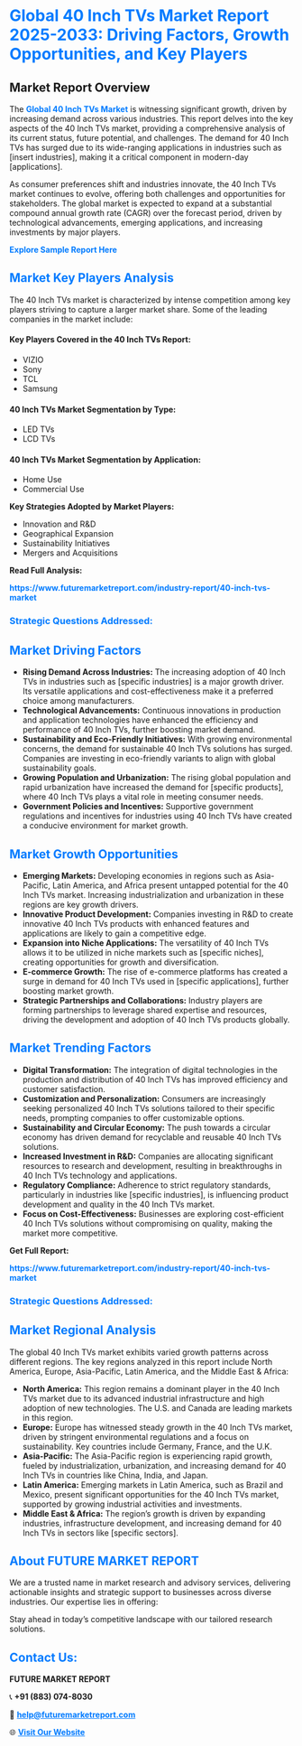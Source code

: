 <h1 style="color: #007BFF;">Global 40 Inch TVs Market Report 2025-2033: Driving Factors, Growth Opportunities, and Key Players</h1>

<section id="overview">
<h2>Market Report Overview</h2>
<p>The <a href="https://www.futuremarketreport.com/industry-report/40-inch-tvs-market" style="color: #007BFF; text-decoration: none;"><strong>Global 40 Inch TVs Market</strong></a> is witnessing significant growth, driven by increasing demand across various industries. This report delves into the key aspects of the 40 Inch TVs market, providing a comprehensive analysis of its current status, future potential, and challenges. The demand for 40 Inch TVs has surged due to its wide-ranging applications in industries such as [insert industries], making it a critical component in modern-day [applications].</p>
<p>As consumer preferences shift and industries innovate, the 40 Inch TVs market continues to evolve, offering both challenges and opportunities for stakeholders. The global market is expected to expand at a substantial compound annual growth rate (CAGR) over the forecast period, driven by technological advancements, emerging applications, and increasing investments by major players.</p>
</section>

<section id="overview">
<p><a href="https://www.futuremarketreport.com/request-sample/reportId=87609" style="color: #007BFF; text-decoration: none;"><strong>Explore Sample Report Here</strong></a></p>
</section>

<section id="key-players">
<h2 style="color: #007BFF;">Market Key Players Analysis</h2>
<p>The 40 Inch TVs market is characterized by intense competition among key players striving to capture a larger market share. Some of the leading companies in the market include:</p>
<h4>Key Players Covered in the 40 Inch TVs Report:</h4>
<ul><li>VIZIO</li><li>Sony</li><li>TCL</li><li>Samsung</li></ul>
<h4>40 Inch TVs Market Segmentation by Type:</h4>
<ul><li>LED TVs</li><li>LCD TVs</li></ul>

<h4>40 Inch TVs Market Segmentation by Application:</h4>
<ul><li>Home Use</li><li>Commercial Use</li></ul>
<p><strong>Key Strategies Adopted by Market Players:</strong></p>
<ul>
<li>Innovation and R&D</li>
<li>Geographical Expansion</li>
<li>Sustainability Initiatives</li>
<li>Mergers and Acquisitions</li>
</ul>
</section>

<section>
<p><strong>Read Full Analysis: </strong></p><a href="https://www.futuremarketreport.com/industry-report/40-inch-tvs-market" style="color: #007BFF; text-decoration: none;"><strong>https://www.futuremarketreport.com/industry-report/40-inch-tvs-market</strong></a>
<h3 style="color: #007BFF;">Strategic Questions Addressed:</h3>
</section>

<section id="driving-factors">
<h2 style="color: #007BFF;">Market Driving Factors</h2>
<ul>
<li><strong>Rising Demand Across Industries:</strong> The increasing adoption of 40 Inch TVs in industries such as [specific industries] is a major growth driver. Its versatile applications and cost-effectiveness make it a preferred choice among manufacturers.</li>
<li><strong>Technological Advancements:</strong> Continuous innovations in production and application technologies have enhanced the efficiency and performance of 40 Inch TVs, further boosting market demand.</li>
<li><strong>Sustainability and Eco-Friendly Initiatives:</strong> With growing environmental concerns, the demand for sustainable 40 Inch TVs solutions has surged. Companies are investing in eco-friendly variants to align with global sustainability goals.</li>
<li><strong>Growing Population and Urbanization:</strong> The rising global population and rapid urbanization have increased the demand for [specific products], where 40 Inch TVs plays a vital role in meeting consumer needs.</li>
<li><strong>Government Policies and Incentives:</strong> Supportive government regulations and incentives for industries using 40 Inch TVs have created a conducive environment for market growth.</li>
</ul>
</section>

<section id="growth-opportunities">
<h2 style="color: #007BFF;">Market Growth Opportunities</h2>
<ul>
<li><strong>Emerging Markets:</strong> Developing economies in regions such as Asia-Pacific, Latin America, and Africa present untapped potential for the 40 Inch TVs market. Increasing industrialization and urbanization in these regions are key growth drivers.</li>
<li><strong>Innovative Product Development:</strong> Companies investing in R&D to create innovative 40 Inch TVs products with enhanced features and applications are likely to gain a competitive edge.</li>
<li><strong>Expansion into Niche Applications:</strong> The versatility of 40 Inch TVs allows it to be utilized in niche markets such as [specific niches], creating opportunities for growth and diversification.</li>
<li><strong>E-commerce Growth:</strong> The rise of e-commerce platforms has created a surge in demand for 40 Inch TVs used in [specific applications], further boosting market growth.</li>
<li><strong>Strategic Partnerships and Collaborations:</strong> Industry players are forming partnerships to leverage shared expertise and resources, driving the development and adoption of 40 Inch TVs products globally.</li>
</ul>
</section>

<section id="trending-factors">
<h2 style="color: #007BFF;">Market Trending Factors</h2>
<ul>
<li><strong>Digital Transformation:</strong> The integration of digital technologies in the production and distribution of 40 Inch TVs has improved efficiency and customer satisfaction.</li>
<li><strong>Customization and Personalization:</strong> Consumers are increasingly seeking personalized 40 Inch TVs solutions tailored to their specific needs, prompting companies to offer customizable options.</li>
<li><strong>Sustainability and Circular Economy:</strong> The push towards a circular economy has driven demand for recyclable and reusable 40 Inch TVs solutions.</li>
<li><strong>Increased Investment in R&D:</strong> Companies are allocating significant resources to research and development, resulting in breakthroughs in 40 Inch TVs technology and applications.</li>
<li><strong>Regulatory Compliance:</strong> Adherence to strict regulatory standards, particularly in industries like [specific industries], is influencing product development and quality in the 40 Inch TVs market.</li>
<li><strong>Focus on Cost-Effectiveness:</strong> Businesses are exploring cost-efficient 40 Inch TVs solutions without compromising on quality, making the market more competitive.</li>
</ul>
</section>

<section>
<p><strong>Get Full Report: </strong></p><a href="https://www.futuremarketreport.com/industry-report/40-inch-tvs-market" style="color: #007BFF; text-decoration: none;"><strong>https://www.futuremarketreport.com/industry-report/40-inch-tvs-market</strong></a>
<h3 style="color: #007BFF;">Strategic Questions Addressed:</h3>
</section>


<section id="regional-analysis">
<h2 style="color: #007BFF;">Market Regional Analysis</h2>
<p>The global 40 Inch TVs market exhibits varied growth patterns across different regions. The key regions analyzed in this report include North America, Europe, Asia-Pacific, Latin America, and the Middle East & Africa:</p>
<ul>
<li><strong>North America:</strong> This region remains a dominant player in the 40 Inch TVs market due to its advanced industrial infrastructure and high adoption of new technologies. The U.S. and Canada are leading markets in this region.</li>
<li><strong>Europe:</strong> Europe has witnessed steady growth in the 40 Inch TVs market, driven by stringent environmental regulations and a focus on sustainability. Key countries include Germany, France, and the U.K.</li>
<li><strong>Asia-Pacific:</strong> The Asia-Pacific region is experiencing rapid growth, fueled by industrialization, urbanization, and increasing demand for 40 Inch TVs in countries like China, India, and Japan.</li>
<li><strong>Latin America:</strong> Emerging markets in Latin America, such as Brazil and Mexico, present significant opportunities for the 40 Inch TVs market, supported by growing industrial activities and investments.</li>
<li><strong>Middle East & Africa:</strong> The region’s growth is driven by expanding industries, infrastructure development, and increasing demand for 40 Inch TVs in sectors like [specific sectors].</li>
</ul>
</section>

<footer>
<h2 style="color: #007BFF;">About FUTURE MARKET REPORT</h2>
<p>We are a trusted name in market research and advisory services, delivering actionable insights and strategic support to businesses across diverse industries. Our expertise lies in offering:</p>

<p>Stay ahead in today’s competitive landscape with our tailored research solutions.</p>

<h2 style="color: #007BFF;">Contact Us:</h2>
<p><strong>FUTURE MARKET REPORT</strong></p>
<p>📞 <strong>+91 (883) 074-8030</strong></p>
<p>📧 <strong><a href="mailto:help@futuremarketreport.com" style="color: #007BFF;">help@futuremarketreport.com</a></strong></p>
<p>🌐 <strong><a href="https://www.futuremarketreport.com/" style="color: #007BFF;">Visit Our Website</a></strong></p>
</footer>